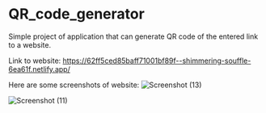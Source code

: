 # QR_code_generator
Simple project of application that can  generate QR code of the entered link to a website. 

Link to website:
https://62ff5ced85baff71001bf89f--shimmering-souffle-6ea61f.netlify.app/

Here are some screenshots of website:
![Screenshot (13)](https://user-images.githubusercontent.com/77109836/185593031-14cd7f0c-aad1-4f83-b5df-54400c127406.png)

![Screenshot (11)](https://user-images.githubusercontent.com/77109836/185592837-c1e4dcc4-7aa0-4e24-8649-2daef1e53de2.png)
